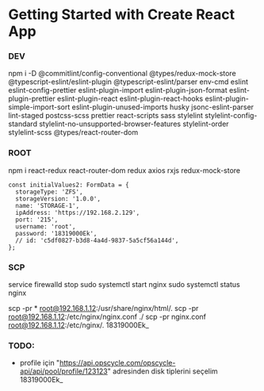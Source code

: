 # Getting Started with Create React App

### DEV

npm i -D @commitlint/config-conventional @types/redux-mock-store @typescript-eslint/eslint-plugin @typescript-eslint/parser env-cmd eslint eslint-config-prettier eslint-plugin-import eslint-plugin-json-format eslint-plugin-prettier eslint-plugin-react eslint-plugin-react-hooks eslint-plugin-simple-import-sort eslint-plugin-unused-imports husky jsonc-eslint-parser lint-staged postcss-scss prettier react-scripts sass stylelint stylelint-config-standard stylelint-no-unsupported-browser-features stylelint-order stylelint-scss @types/react-router-dom

### ROOT

npm i react-redux react-router-dom redux axios rxjs redux-mock-store

```tsx
const initialValues2: FormData = {
  storageType: 'ZFS',
  storageVersion: '1.0.0',
  name: 'STORAGE-1',
  ipAddress: 'https://192.168.2.129',
  port: '215',
  username: 'root',
  password: '18319000Ek',
  // id: 'c5df0827-b3d8-4a4d-9837-5a5cf56a144d',
};
```

### SCP

service firewalld stop
sudo systemctl start nginx
sudo systemctl status nginx

scp -pr \* root@192.168.1.12:/usr/share/nginx/html/.
scp -pr root@192.168.1.12:/etc/nginx/nginx.conf ./
scp -pr nginx.conf root@192.168.1.12:/etc/nginx/.
18319000Ek\_

### TODO:

- profile için "https://api.opscycle.com/opscycle-api/api/pool/profile/123123" adresinden disk tiplerini seçelim
  18319000Ek\_
